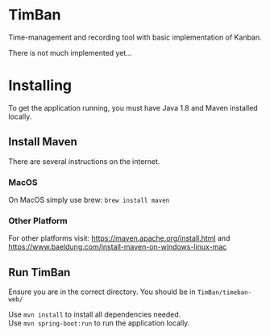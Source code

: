 # TimBan
Time-management and recording tool with basic implementation of Kanban.  

There is not much implemented yet...

# Installing
To get the application running, you must have Java 1.8 and Maven installed locally.  

## Install Maven
There are several instructions on the internet.  
### MacOS
On MacOS simply use brew: ``brew install maven``

### Other Platform
For other platforms visit: https://maven.apache.org/install.html and https://www.baeldung.com/install-maven-on-windows-linux-mac

## Run TimBan
Ensure you are in the correct directory. You should be in ``TimBan/timeban-web/``  

Use ``mvn install`` to install all dependencies needed.  
Use ``mvn spring-boot:run`` to run the application locally.